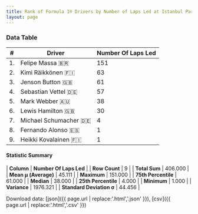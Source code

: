 ```yaml
---
title: Rank of Formula 1® Drivers by Number of Laps Led at Istanbul Park
layout: page
---
```


<canvas id="chart" width="400" height="180"></canvas>
<script>
var data = {
    "datasets": [
        {
            "backgroundColor": [
                "#9C8E8D",
                "#9C8E8D",
                "#9C8E8D",
                "#9C8E8D",
                "#9C8E8D",
                "#9C8E8D",
                "#9C8E8D",
                "#9C8E8D",
                "#9C8E8D"
            ],
            "borderColor": [
                "#1D181E",
                "#1D181E",
                "#1D181E",
                "#1D181E",
                "#1D181E",
                "#1D181E",
                "#1D181E",
                "#1D181E",
                "#1D181E"
            ],
            "borderWidth": 1,
            "data": [
                151.0,
                63.0,
                61.0,
                57.0,
                38.0,
                30.0,
                4.0,
                1.0,
                1.0
            ],
            "label": "Number Of Laps Led"
        }
    ],
    "labels": [
        "Felipe Massa",
        "Kimi Räikkönen",
        "Jenson Button",
        "Sebastian Vettel",
        "Mark Webber",
        "Lewis Hamilton",
        "Michael Schumacher",
        "Fernando Alonso",
        "Heikki Kovalainen"
    ]
};
var options = {
  legend: {
    display: false
  },
  scales: {
    xAxes: [{
      ticks: {
        beginAtZero: true,
        maxRotation: 180,
        display: window.innerWidth > 800
      }
    }],
    yAxes: [{
      ticks: {
        beginAtZero: true
      }
    }]
  },
  onResize: function(chart, size) {
    chart.options.scales.xAxes[0].ticks.display = size.width > 800;
  }
};
var chart = new Chart("chart", {
    data: data,
    type: 'bar',
    options: options
});
</script>



### Data Table

| # | Driver | Number Of Laps Led |
|--|--|--|
| 1. | Felipe Massa 🇧🇷 | 151 |
| 2. | Kimi Räikkönen 🇫🇮 | 63 |
| 3. | Jenson Button 🇬🇧 | 61 |
| 4. | Sebastian Vettel 🇩🇪 | 57 |
| 5. | Mark Webber 🇦🇺 | 38 |
| 6. | Lewis Hamilton 🇬🇧 | 30 |
| 7. | Michael Schumacher 🇩🇪 | 4 |
| 8. | Fernando Alonso 🇪🇸 | 1 |
| 9. | Heikki Kovalainen 🇫🇮 | 1 |

#### Statistic Summary

| **Column** | **Number Of Laps Led** |
| **Row Count** | 9 |
| **Total Sum** | 406.000 |
| **Mean μ (Average)** | 45.111 |
| **Maximum** | 151.000 |
| **75th Percentile** | 61.000 |
| **Median** | 38.000 |
| **25th Percentile** | 4.000 |
| **Minimum** | 1.000 |
| **Variance** | 1976.321 |
| **Standard Deviation σ** | 44.456 |

Download data: [json]({{ page.url | replace:'.html','.json' }}), [csv]({{ page.url | replace:'.html','.csv' }})
